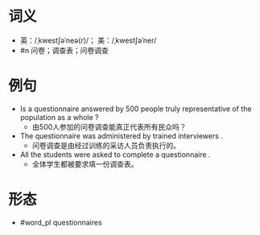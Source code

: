 # 词义
- 英：/ˌkwestʃəˈneə(r)/； 美：/ˌkwestʃəˈner/
- #n 问卷；调查表；问卷调查
# 例句
- Is a questionnaire answered by 500 people truly representative of the population as a whole ?
	- 由500人参加的问卷调查能真正代表所有民众吗？
- The questionnaire was administered by trained interviewers .
	- 问卷调查是由经过训练的采访人员负责执行的。
- All the students were asked to complete a questionnaire .
	- 全体学生都被要求填一份调查表。
# 形态
- #word_pl questionnaires
